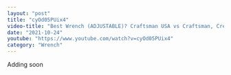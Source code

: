 ```yaml
---
layout: "post"
title: "cyOd05PUix4"
video-title: "Best Wrench (ADJUSTABLE)? Craftsman USA vs Craftsman, Crescent, Kobalt, Milwaukee, Channellock"
date: "2021-10-24"
youtube: "https://www.youtube.com/watch?v=cyOd05PUix4"
category: "Wrench"
---
```

<div class="space-y-1"><p class="text-gray-400">Adding soon</p></div>